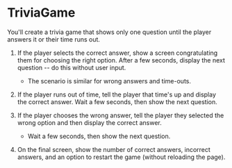 # TriviaGame

You'll create a trivia game that shows only one question until the player answers it or their time runs out.

1. If the player selects the correct answer, show a screen congratulating them for choosing the right option. After a few seconds, display the next question -- do this without user input.

    * The scenario is similar for wrong answers and time-outs.

1. If the player runs out of time, tell the player that time's up and display the correct answer. Wait a few seconds, then show the next question.

1. If the player chooses the wrong answer, tell the player they selected the wrong option and then display the correct answer. 

    * Wait a few seconds, then show the next question.
    
1. On the final screen, show the number of correct answers, incorrect answers, and an option to restart the game (without reloading the page).
